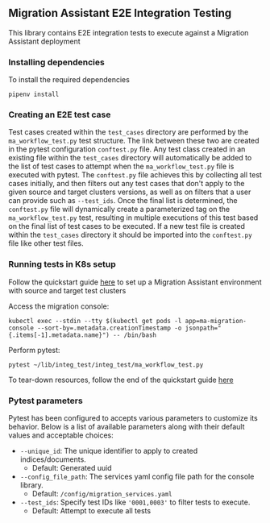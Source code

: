 ## Migration Assistant E2E Integration Testing
This library contains E2E integration tests to execute against a Migration Assistant deployment

### Installing dependencies
To install the required dependencies
```
pipenv install
```

### Creating an E2E test case
Test cases created within the `test_cases` directory are performed by the `ma_workflow_test.py` test structure. The link between these two are created in the pytest 
configuration `conftest.py` file. Any test class created in an existing file within the `test_cases` directory will automatically be added to the list of test cases
to attempt when the `ma_workflow_test.py` file is executed with pytest. The `conftest.py` file achieves this by collecting all test cases initially, and then filters
out any test cases that don't apply to the given source and target clusters versions, as well as on filters that a user can provide such as `--test_ids`. Once the final
list is determined, the `conftest.py` file will dynamically create a parameterized tag on the `ma_workflow_test.py` test, resulting in multiple executions of this test
based on the final list of test cases to be executed. If a new test file is created within the `test_cases` directory it should be imported into the `conftest.py` file 
like other test files.


### Running tests in K8s setup

Follow the quickstart guide [here](../../../../../../../../deployment/k8s/quickstart.md) to set up a Migration Assistant environment with source and
target test clusters

Access the migration console:
```shell
kubectl exec --stdin --tty $(kubectl get pods -l app=ma-migration-console --sort-by=.metadata.creationTimestamp -o jsonpath="{.items[-1].metadata.name}") -- /bin/bash
```

Perform pytest:
```shell
pytest ~/lib/integ_test/integ_test/ma_workflow_test.py
```

To tear-down resources, follow the end of the quickstart guide [here](../../../../../../../../deployment/k8s/quickstart.md#cleanup)


### Pytest parameters

Pytest has been configured to accepts various parameters to customize its behavior. Below is a list of available parameters along with their default values and acceptable choices:

- `--unique_id`: The unique identifier to apply to created indices/documents.
    - Default: Generated uuid
- `--config_file_path`: The services yaml config file path for the console library.
    - Default: `/config/migration_services.yaml`
- `--test_ids`: Specify test IDs like `'0001,0003'` to filter tests to execute.
    - Default: Attempt to execute all tests
